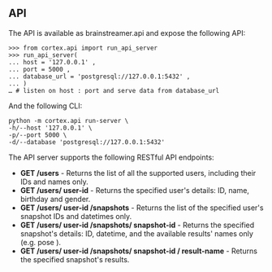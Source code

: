 
## API

The API is available as brainstreamer.api and expose the following API:

```
>>> from cortex.api import run_api_server
>>> run_api_server(
... host = '127.0.0.1' ,
... port = 5000 ,
... database_url = 'postgresql://127.0.0.1:5432' ,
... )
… # listen on host : port and serve data from database_url
```

And the following CLI:

```
python -m cortex.api run-server \
-h/--host '127.0.0.1' \
-p/--port 5000 \
-d/--database 'postgresql://127.0.0.1:5432'
```

The API server supports the following RESTful API endpoints:

- **GET /users** - Returns the list of all the supported users, including their IDs and names only.
- **GET /users/ user-id** - Returns the specified user's details: ID, name, birthday and gender.
- **GET /users/ user-id /snapshots** - Returns the list of the specified user's snapshot IDs and datetimes only.
- **GET /users/ user-id /snapshots/ snapshot-id** - Returns the specified snapshot's details: ID, datetime, and the available results'
names only (e.g. pose ).
- **GET /users/ user-id /snapshots/ snapshot-id / result-name** - Returns the specified snapshot's results.
